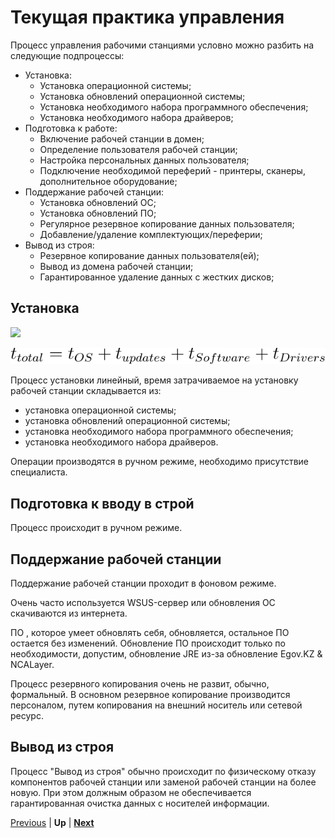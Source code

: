 # Текущая практика управления

Процесс управления рабочими станциями условно можно разбить на следующие подпроцессы:

* Установка:
  + Установка операционной системы;
  + Установка обновлений операционной системы;
  + Установка необходимого набора программного обеспечения;
  + Установка необходимого набора драйверов;
* Подготовка к работе:
  + Включение рабочей станции в домен;
  + Определение пользователя рабочей станции;
  + Настройка персональных данных пользователя;
  + Подключение необходимой переферий - принтеры, сканеры, дополнительное оборудование;
* Поддержание рабочей станции:
  + Установка обновлений ОС;
  + Установка обновлений ПО;
  + Регулярное резервное копирование данных пользователя;
  + Добавление/удаление комплектующих/переферии;
* Вывод из строя:
  + Резервное копирование данных пользователя(ей);
  + Вывод из домена рабочей станции;
  + Гарантированное удаление данных с жестких дисков;


## Установка

![](http://www.plantuml.com/plantuml/svg/SoWkIImgAStDuTBGqbJGBSfCpoZHjLDGkh3uOkF5fWiRBkoziE_2fWkxBcpW0ZBsNzXwiU72Xejj5tO0UNl1aZiLBZPUs05MlVN2delTIWg9nGgEoIMP-Nc6N50Qhy4AGCP6A7Stq8ozGCDtac6R4HUKncyRaBa1QDy-aD5S5_O3gNqNDeCu5_O0uLuGxy8-i9k0rZU27T4ESTN5VYJRZBcWD2csRG7RinCe1_GPI0sIWIPSK1fX831Ak1nIyrA0qGC0)

![](https://github.com/Nurmukhamed/DesktopManagement/blob/master/images/total_time_of_install_system.svg)

Процесс установки линейный, время затрачиваемое на установку рабочей станции складывается из:

* установка операционной системы;
* установка обновлений операционной системы;
* установка необходимого набора программного обеспечения;
* установка необходимого набора драйверов. 

Операции производятся в ручном режиме, необходимо присутствие специалиста.

## Подготовка к вводу в строй

Процесс происходит в ручном режиме.

## Поддержание рабочей станции

Поддержание рабочей станции проходит в фоновом режиме. 

Очень часто используется WSUS-сервер или обновления ОС скачиваются из интернета. 

ПО , которое умеет обновлять себя, обновляется, остальное ПО остается без изменений. Обновление ПО происходит только по необходимости, допустим, обновление JRE из-за обновление Egov.KZ & NCALayer. 

Процесс резервного копирования очень не развит, обычно, формальный. В основном резервное копирование производится персоналом, путем копирования на внешний носитель или сетевой ресурс. 

## Вывод из строя

Процесс "Вывод из строя" обычно происходит по физическому отказу компонентов рабочей станции или заменой рабочей станции на более новую. При этом должным образом не обеспечивается гарантированная очистка данных с носителей информации. 

[Previous](./objectives.markdown) | **Up** | **[Next](./currentpracticeproandcontra.markdown)**
